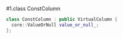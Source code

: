 #1.class ConstColumn

```cpp
class ConstColumn : public VirtualColumn {
  core::ValueOrNull value_or_null_;
};

```